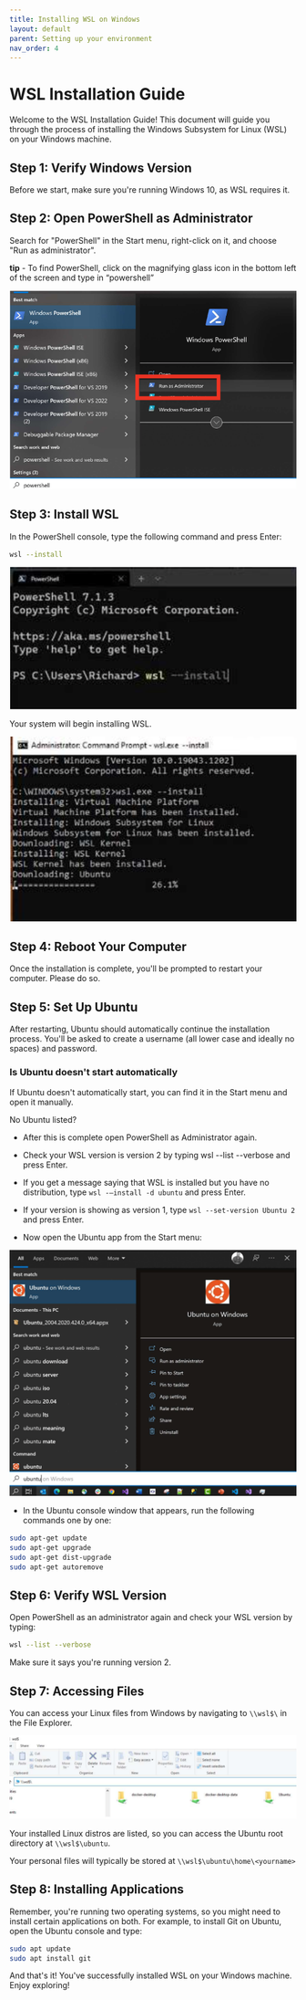 ```yaml
---
title: Installing WSL on Windows
layout: default
parent: Setting up your environment
nav_order: 4
---
```


# WSL Installation Guide

Welcome to the WSL Installation Guide! This document will guide you through the process of installing the Windows Subsystem for Linux (WSL) on your Windows machine.

## Step 1: Verify Windows Version

Before we start, make sure you're running Windows 10, as WSL requires it.

## Step 2: Open PowerShell as Administrator

Search for "PowerShell" in the Start menu, right-click on it, and choose "Run as administrator".

**tip** - To find PowerShell, click on the magnifying glass icon in the bottom left of the screen and type in “powershell”

![run as admin](img/run_as_admin.png)

## Step 3: Install WSL

In the PowerShell console, type the following command and press Enter:

```bash
wsl --install
```

![wsl install](img/wsl_install_powershell.png)

Your system will begin installing WSL.

![installing WSL](img/wsl_installing.png)

## Step 4: Reboot Your Computer

Once the installation is complete, you'll be prompted to restart your computer. Please do so.

## Step 5: Set Up Ubuntu

After restarting, Ubuntu should automatically continue the installation process. You'll be asked to create a username (all lower case and ideally no spaces) and password.

### Is Ubuntu doesn't start automatically

If Ubuntu doesn't automatically start, you can find it in the Start menu and open it manually.

No Ubuntu listed? 

- After this is complete open PowerShell as Administrator again.

- Check your WSL version is version 2 by typing wsl --list --verbose and press Enter.

- If you get a message saying that WSL is installed but you have no distribution, type `wsl -–install -d ubuntu` and press Enter.

- If your version is showing as version 1, type `wsl --set-version Ubuntu 2` and press Enter.

- Now open the Ubuntu app from the Start menu:

![open ubuntu](img/open_ubutnu.png)

- In the Ubuntu console window that appears, run the following commands one by one:

``` bash
sudo apt-get update
sudo apt-get upgrade
sudo apt-get dist-upgrade
sudo apt-get autoremove
```

## Step 6: Verify WSL Version

Open PowerShell as an administrator again and check your WSL version by typing:

```bash
wsl --list --verbose
```

Make sure it says you're running version 2.

## Step 7: Accessing Files

You can access your Linux files from Windows by navigating to `\\wsl$\` in the File Explorer.

![accessing files](img/accessing_files.png)

Your installed Linux distros are listed, so you can access the Ubuntu root directory at `\\wsl$\ubuntu`.

Your personal files will typically be stored at `\\wsl$\ubuntu\home\<yourname>`

## Step 8: Installing Applications

Remember, you're running two operating systems, so you might need to install certain applications on both. For example, to install Git on Ubuntu, open the Ubuntu console and type:

```bash
sudo apt update
sudo apt install git
```

And that's it! You've successfully installed WSL on your Windows machine. Enjoy exploring!
